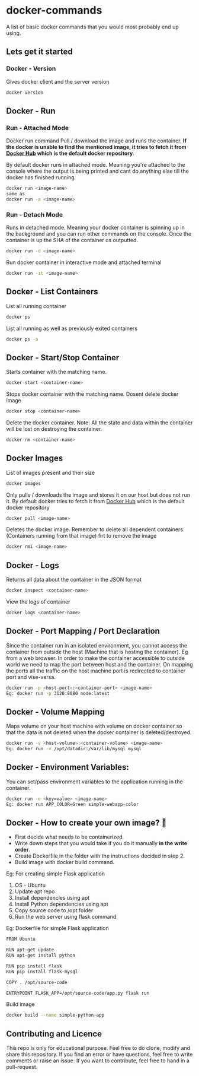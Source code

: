 # docker-commands
A list of basic docker commands that you would most probably end up using.

## Lets get it started

### Docker - Version
Gives docker client and the server version

```bash
docker version
```

## Docker - Run

### Run - Attached Mode
Docker run command Pull / download the image and runs the container. **If the docker is unable to find the mentioned image, it tries to fetch it from [Docker Hub](https://hub.docker.com/) which is the default docker repository**. 

By default docker runs in attached mode. Meaning you're attached to the console where the output is being printed and cant do anything else till the docker has finished running.

```bash
docker run <image-name>
same as
docker run -a <image-name>
```

### Run - Detach Mode
Runs in detached mode. Meaning your docker container is spinning up in the background and you can run other commands on the console. Once the container is up the SHA of the container os outputted.

```bash
docker run -d <image-name>
```

Run docker container in interactive mode and attached terminal

```bash
docker run -it <image-name>
```

## Docker - List Containers

List all running container

```bash
docker ps
```

List all running as well as previously exited containers

```bash
docker ps -a
```

## Docker - Start/Stop Container


Starts container with the matching name.

```bash
docker start <container-name>
```

Stops docker container with the matching name. Dosent delete docker image

```bash
docker stop <container-name>
```

Delete the docker container. Note: All the state and data within the container will be lost on destroying the container.

```bash
docker rm <container-name>
```


## Docker Images

List of images present and their size

```bash
docker images
```

Only pulls / downloads the image and stores it on our host but does not run it. By default docker tries to fetch it from [Docker Hub](https://hub.docker.com/) which is the default docker repository

```bash
docker pull <image-name>
```

Deletes the docker image. Remember to delete all dependent containers (Containers running from that image) firt to remove the image

```bash
docker rmi <image-name>
```


## Docker - Logs

Returns all data about the container in the JSON format

```bash
docker inspect <container-name>
```

View the logs of container

```bash
docker logs <container-name>
```

## Docker - Port Mapping / Port Declaration

Since the container run in an isolated environment, you cannot access the container from outside the host (Machine that is hosting the container). Eg from a web browser. In order to make the container accessible to outside world we need to map the port between host and the container.
On mapping the ports all the traffic on the host machine port is redirected to container port and vise-versa.

```bash
docker run -p <host-port>:<container-port> <image-name>
Eg: docker run -p 3120:8080 node:latest
```

## Docker - Volume Mapping
Maps volume on your host machine with volume on docker container so that the data is not deleted when the docker container is deleted/destroyed.

```bash
docker run -v <host-volume>:<container-volume> <image-name>
Eg: docker run -v /opt/datadir:/var/lib/mysql mysql
```

## Docker - Environment Variables:
You can set/pass environment variables to the application running in the container.

```bash
docker run -e <key=value> <image-name>
Eg: docker run APP_COLOR=Green simple-webapp-color
```

## Docker - How to create your own image? :thinking:
* First decide what needs to be containerized.
* Write down steps that you would take if you do it manually **in the write order**.
* Create Dockerfile in the folder with the instructions decided in step 2.
* Build image with docker build command.

Eg: For creating simple Flask application
1. OS - Ubuntu
2. Update apt repo
3. Install dependencies using apt
4. Install Python dependencies using apt
5. Copy source code to /opt folder
6. Run the web server using flask command

Eg: Dockerfile for simple Flask application

```bash
FROM Ubuntu

RUN apt-get update
RUN apt-get install python

RUN pip install flask
RUN pip install flask-mysql

COPY . /opt/source-code

ENTRYPOINT FLASK_APP=/opt/source-code/app.py flask run
```
Build image
```bash
docker build --name simple-python-app 
```

## Contributing and Licence
This repo is only for educational purpose. Feel free to do clone, modify and share this repository.
If you find an error or have questions, feel free to write comments or raise an issue. If you want to contribute, feel free to hand in a
pull-request.
